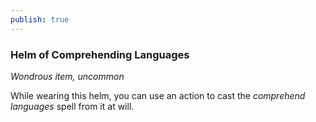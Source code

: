 ```yaml
---
publish: true
---
```

### Helm of Comprehending Languages

*Wondrous item, uncommon*

While wearing this helm, you can use an action to cast the *comprehend languages* spell from it at will.